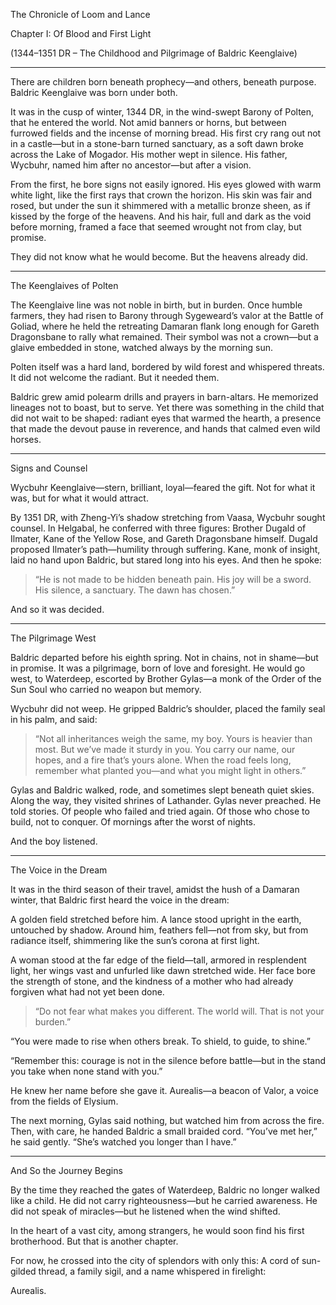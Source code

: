 The Chronicle of Loom and Lance

Chapter I: Of Blood and First Light

(1344–1351 DR – The Childhood and Pilgrimage of Baldric Keenglaive)


---

There are children born beneath prophecy—and others, beneath purpose.
Baldric Keenglaive was born under both.

It was in the cusp of winter, 1344 DR, in the wind-swept Barony of Polten, that he entered the world. Not amid banners or horns, but between furrowed fields and the incense of morning bread. His first cry rang out not in a castle—but in a stone-barn turned sanctuary, as a soft dawn broke across the Lake of Mogador. His mother wept in silence. His father, Wycbuhr, named him after no ancestor—but after a vision.

From the first, he bore signs not easily ignored. His eyes glowed with warm white light, like the first rays that crown the horizon. His skin was fair and rosed, but under the sun it shimmered with a metallic bronze sheen, as if kissed by the forge of the heavens. And his hair, full and dark as the void before morning, framed a face that seemed wrought not from clay, but promise.

They did not know what he would become.
But the heavens already did.


---

The Keenglaives of Polten

The Keenglaive line was not noble in birth, but in burden. Once humble farmers, they had risen to Barony through Sygeweard’s valor at the Battle of Goliad, where he held the retreating Damaran flank long enough for Gareth Dragonsbane to rally what remained. Their symbol was not a crown—but a glaive embedded in stone, watched always by the morning sun.

Polten itself was a hard land, bordered by wild forest and whispered threats. It did not welcome the radiant. But it needed them.

Baldric grew amid polearm drills and prayers in barn-altars. He memorized lineages not to boast, but to serve. Yet there was something in the child that did not wait to be shaped: radiant eyes that warmed the hearth, a presence that made the devout pause in reverence, and hands that calmed even wild horses.


---

Signs and Counsel

Wycbuhr Keenglaive—stern, brilliant, loyal—feared the gift. Not for what it was, but for what it would attract.

By 1351 DR, with Zheng-Yi’s shadow stretching from Vaasa, Wycbuhr sought counsel. In Helgabal, he conferred with three figures: Brother Dugald of Ilmater, Kane of the Yellow Rose, and Gareth Dragonsbane himself. Dugald proposed Ilmater’s path—humility through suffering. Kane, monk of insight, laid no hand upon Baldric, but stared long into his eyes. And then he spoke:

> “He is not made to be hidden beneath pain. His joy will be a sword. His silence, a sanctuary. The dawn has chosen.”



And so it was decided.


---

The Pilgrimage West

Baldric departed before his eighth spring. Not in chains, not in shame—but in promise. It was a pilgrimage, born of love and foresight. He would go west, to Waterdeep, escorted by Brother Gylas—a monk of the Order of the Sun Soul who carried no weapon but memory.

Wycbuhr did not weep. He gripped Baldric’s shoulder, placed the family seal in his palm, and said:

> “Not all inheritances weigh the same, my boy. Yours is heavier than most. But we’ve made it sturdy in you. You carry our name, our hopes, and a fire that’s yours alone. When the road feels long, remember what planted you—and what you might light in others.”



Gylas and Baldric walked, rode, and sometimes slept beneath quiet skies. Along the way, they visited shrines of Lathander. Gylas never preached. He told stories. Of people who failed and tried again. Of those who chose to build, not to conquer. Of mornings after the worst of nights.

And the boy listened.


---

The Voice in the Dream

It was in the third season of their travel, amidst the hush of a Damaran winter, that Baldric first heard the voice in the dream:

A golden field stretched before him. A lance stood upright in the earth, untouched by shadow. Around him, feathers fell—not from sky, but from radiance itself, shimmering like the sun’s corona at first light.

A woman stood at the far edge of the field—tall, armored in resplendent light, her wings vast and unfurled like dawn stretched wide. Her face bore the strength of stone, and the kindness of a mother who had already forgiven what had not yet been done.

> “Do not fear what makes you different. The world will. That is not your burden.”

“You were made to rise when others break. To shield, to guide, to shine.”

“Remember this: courage is not in the silence before battle—but in the stand you take when none stand with you.”



He knew her name before she gave it. Aurealis—a beacon of Valor, a voice from the fields of Elysium.

The next morning, Gylas said nothing, but watched him from across the fire. Then, with care, he handed Baldric a small braided cord. “You’ve met her,” he said gently. “She’s watched you longer than I have.”


---

And So the Journey Begins

By the time they reached the gates of Waterdeep, Baldric no longer walked like a child. He did not carry righteousness—but he carried awareness. He did not speak of miracles—but he listened when the wind shifted.

In the heart of a vast city, among strangers, he would soon find his first brotherhood. But that is another chapter.

For now, he crossed into the city of splendors with only this:
A cord of sun-gilded thread, a family sigil, and a name whispered in firelight:

Aurealis.

